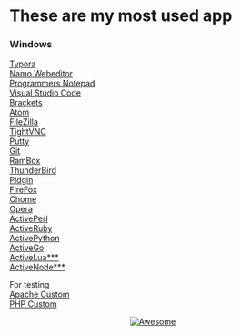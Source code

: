 # These are my most used app
  
  
### Windows  

[Typora](https://typora.io/)  
[Namo Webeditor]()  
[Programmers Notepad](http://www.pnotepad.org/)  
[Visual Studio Code](https://code.visualstudio.com/)  
[Brackets](http://brackets.io/)  
[Atom](https://atom.io/)  
[FileZilla](https://filezilla-project.org/)  
[TightVNC](https://www.tightvnc.com/)  
[Putty](https://www.putty.org/)  
[Git](https://git-scm.com/download/win)  
[RamBox](rambox.pro)  
[ThunderBird](https://donate.mozilla.org/en-US/thunderbird/?utm_source=thunderbird.net&utm_medium=referral&utm_content=post_download&test=tbdownload)  
[Pidgin](http://pidgin.im/)  
[FireFox](getfirefox.com)  
[Chome](http://www.google.com/chrome)  
[Opera](http://opera.com)  
[ActivePerl](https://www.activestate.com/activeperl)  
[ActiveRuby](https://www.activestate.com/activeruby)  
[ActivePython](https://www.activestate.com/activepython)  
[ActiveGo](https://www.activestate.com/activego)  
[ActiveLua***](https://www.activestate.com/lua)  
[ActiveNode***](https://www.activestate.com/node)  

For testing  
[Apache Custom](https://casjay.com/updates/Apache%20HTTPD.exe)  
[PHP Custom](https://casjay.com/updates/PHP.exe)  

  

<p align="center"><a href="https://awesome.re" target="_blank"><img src="https://awesome.re/badge.svg" border="0" alt="Awesome"></a></p>  

